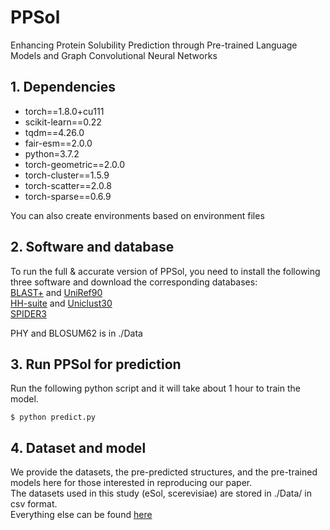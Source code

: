 # PPSol
Enhancing Protein Solubility Prediction through Pre-trained Language Models and Graph Convolutional Neural Networks

## 1. Dependencies
- torch==1.8.0+cu111
- scikit-learn==0.22
- tqdm==4.26.0
- fair-esm==2.0.0
- python=3.7.2
- torch-geometric==2.0.0
- torch-cluster==1.5.9
- torch-scatter==2.0.8
- torch-sparse==0.6.9
  
You can also create environments based on environment files
## 2. Software and database 
To run the full & accurate version of PPSol, you need to install the following three software and download the corresponding databases:  
[BLAST+](https://ftp.ncbi.nlm.nih.gov/blast/executables/blast+/LATEST/) and [UniRef90](https://www.uniprot.org/downloads)  
[HH-suite](https://github.com/soedinglab/hh-suite) and [Uniclust30](https://uniclust.mmseqs.com/)  
[SPIDER3](https://sparks-lab.org/server/spider3/)

PHY and BLOSUM62 is in ./Data

## 3. Run PPSol for prediction  

Run the following python script and it will take about 1 hour to train the model.

```
$ python predict.py
```



## 4. Dataset and model  
We provide the datasets, the pre-predicted structures, and the pre-trained models here for those interested in reproducing our paper.  
The datasets used in this study (eSol, scerevisiae) are stored in ./Data/ in csv format.  
Everything else can be found [here](https://drive.google.com/drive/folders/1hMJ0p-0ZdNWNP8utBiJwFuVf5SRy9C37?usp=sharing)
